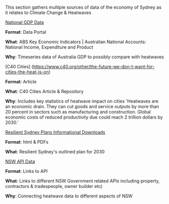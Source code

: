 This section gathers multiple sources of data of the economy of Sydney as it relates to Climate Change & Heatwaves


[National GDP Data](https://www.abs.gov.au/AUSSTATS/abs@.nsf/DetailsPage/5206.0Jun%202019?OpenDocument)

**Format**: Data Portal

**What**: ABS Key Economic Indicators | Australian National Accounts: National Income, Expenditure and Product

**Why**: Timeseries data of Australia GDP to possibly compare with heatwaves


[C40 Cities] (https://www.c40.org/other/the-future-we-don-t-want-for-cities-the-heat-is-on)

**Format**: Article

**What**: C40 Cities Article & Repository

**Why**: Includes key statistics of heatwave impact on cities
'Heatwaves are an economic drain. They can cut goods and service outputs by more than 20 percent in sectors such as manufacturing and construction. Global economic costs of reduced productivity due could reach 2 trillion dollars by 2030.'


[Resilient Sydney Plans Informational Downloads](https://www.cityofsydney.nsw.gov.au/vision/sustainable-sydney-2030/resilient-sydney#page-element-dload)

**Format**: html & PDFs

**What**: Resilient Sydney's outlined plan for 2030


[NSW API Data](https://api.nsw.gov.au/allproducts)

**Format**: Links to API

**What**: Links to different NSW Government related APIs including property, contractors & tradespeople, owner builder etc)

**Why**: Connecting heatwave data to different aspects of NSW
